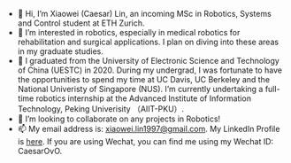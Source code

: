 - 👋 Hi, I’m Xiaowei (Caesar) Lin, an incoming MSc in Robotics, Systems and Control student at ETH Zurich.
- 👀 I’m interested in robotics, especially in medical robotics for rehabilitation and surgical applications. I plan on diving into these areas in my graduate studies.
- 🌱 I graduated from the University of Electronic Science and Technology of China (UESTC) in 2020. During my undergrad, I was fortunate to have the opportunities to spend my time at UC Davis, UC Berkeley and the National Univeristy of Singapore (NUS). I’m currently undertaking a full-time robotics internship at the Advanced Institute of Information Technology, Peking Univerisity （AIIT-PKU）.
- 💞️ I’m looking to collaborate on any projects in Robotics!
- 📫 My email address is: xiaowei.lin1997@gmail.com. My LinkedIn Profile is [here](https://www.linkedin.com/in/xiaowei-caesar-lin-a19bb8173/). If you are using Wechat, you can find me using my Wechat ID: CaesarOvO.

<!---
CaesarLinxw/CaesarLinxw is a ✨ special ✨ repository because its `README.md` (this file) appears on your GitHub profile.
You can click the Preview link to take a look at your changes.
--->
